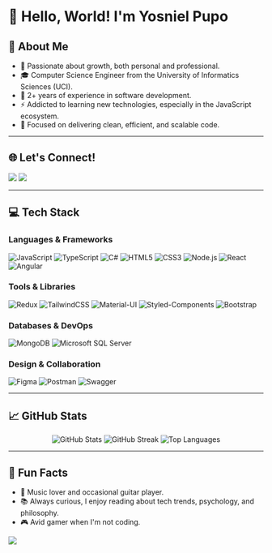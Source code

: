 # 👋 Hello, World! I'm Yosniel Pupo

## 🚀 About Me
- 🌱 Passionate about growth, both personal and professional.
- 🎓 Computer Science Engineer from the University of Informatics Sciences (UCI).
- 💼 2+ years of experience in software development.
- ⚡ Addicted to learning new technologies, especially in the JavaScript ecosystem.
- 🎯 Focused on delivering clean, efficient, and scalable code.

---

## 🌐 Let's Connect!
<a href="https://facebook.com/yppupo98"><img src="https://img.shields.io/badge/Facebook-%231877F2.svg?style=for-the-badge&logo=Facebook&logoColor=white"></a>
<a href="https://linkedin.com/in/yppupo"><img src="https://img.shields.io/badge/LinkedIn-%230077B5.svg?style=for-the-badge&logo=linkedin&logoColor=white"></a>

---

## 💻 Tech Stack
### Languages & Frameworks
![JavaScript](https://img.shields.io/badge/JavaScript-%23F7DF1E.svg?style=for-the-badge&logo=javascript&logoColor=black)
![TypeScript](https://img.shields.io/badge/TypeScript-%23007ACC.svg?style=for-the-badge&logo=typescript&logoColor=white)
![C#](https://img.shields.io/badge/C%23-%23239120.svg?style=for-the-badge&logo=c-sharp&logoColor=white)
![HTML5](https://img.shields.io/badge/HTML5-%23E34F26.svg?style=for-the-badge&logo=html5&logoColor=white)
![CSS3](https://img.shields.io/badge/CSS3-%231572B6.svg?style=for-the-badge&logo=css3&logoColor=white)
![Node.js](https://img.shields.io/badge/Node.js-%2343853D.svg?style=for-the-badge&logo=node.js&logoColor=white)
![React](https://img.shields.io/badge/React-%2361DAFB.svg?style=for-the-badge&logo=react&logoColor=black)
![Angular](https://img.shields.io/badge/Angular-%23DD0031.svg?style=for-the-badge&logo=angular&logoColor=white)

### Tools & Libraries
![Redux](https://img.shields.io/badge/Redux-%23593D88.svg?style=for-the-badge&logo=redux&logoColor=white)
![TailwindCSS](https://img.shields.io/badge/TailwindCSS-%2338B2AC.svg?style=for-the-badge&logo=tailwind-css&logoColor=white)
![Material-UI](https://img.shields.io/badge/Material--UI-%230081CB.svg?style=for-the-badge&logo=material-ui&logoColor=white)
![Styled-Components](https://img.shields.io/badge/Styled--Components-%23DB7093.svg?style=for-the-badge&logo=styled-components&logoColor=white)
![Bootstrap](https://img.shields.io/badge/Bootstrap-%23563D7C.svg?style=for-the-badge&logo=bootstrap&logoColor=white)

### Databases & DevOps
![MongoDB](https://img.shields.io/badge/MongoDB-%234ea94b.svg?style=for-the-badge&logo=mongodb&logoColor=white)
![Microsoft SQL Server](https://img.shields.io/badge/SQL%20Server-%23CC2927.svg?style=for-the-badge&logo=microsoft-sql-server&logoColor=white)

### Design & Collaboration
![Figma](https://img.shields.io/badge/Figma-%23F24E1E.svg?style=for-the-badge&logo=figma&logoColor=white)
![Postman](https://img.shields.io/badge/Postman-%23FF6C37.svg?style=for-the-badge&logo=postman&logoColor=white)
![Swagger](https://img.shields.io/badge/Swagger-%2385EA2D.svg?style=for-the-badge&logo=swagger&logoColor=white)

---

## 📈 GitHub Stats
<div align="center">
  <img src="https://github-readme-stats.vercel.app/api?username=YPPupo&theme=radical&hide_border=false&include_all_commits=true&count_private=true" alt="GitHub Stats">
  <img src="https://github-readme-streak-stats.herokuapp.com/?user=YPPupo&theme=radical&hide_border=false" alt="GitHub Streak">
  <img src="https://github-readme-stats.vercel.app/api/top-langs/?username=YPPupo&theme=radical&hide_border=false&include_all_commits=true&count_private=true&layout=compact" alt="Top Languages">
</div>

---

## 🌟 Fun Facts
- 🎸 Music lover and occasional guitar player.
- 📚 Always curious, I enjoy reading about tech trends, psychology, and philosophy.
- 🎮 Avid gamer when I'm not coding.

[![](https://visitcount.itsvg.in/api?id=YPPupo&label=Profile%20Views&icon=5&pretty=false)](https://visitcount.itsvg.in)

